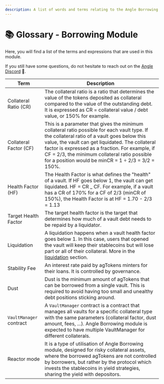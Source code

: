 ```yaml
---
description: A list of words and terms relating to the Angle Borrowing Module
---
```


# 📚 Glossary - Borrowing Module

Here, you will find a list of the terms and expressions that are used in this module.

If you still have some questions, do not hesitate to reach out on the [Angle Discord](https://discord.gg/67WSSZqBG6) 📐.

| Term                    | Description                                                                                                                                                                                                                                                                                                                                                |
| ----------------------- | ---------------------------------------------------------------------------------------------------------------------------------------------------------------------------------------------------------------------------------------------------------------------------------------------------------------------------------------------------------- |
| Collateral Ratio (CR)   | The collateral ratio is a ratio that determines the value of the tokens deposited as collateral compared to the value of the outstanding debt. It is expressed as CR = collateral value / debt value, or 150% for example.                                                                                                                                 |
| Collateral Factor (CF)  | This is a parameter that gives the minimum collateral ratio possible for each vault type. If the collateral ratio of a vault goes below this value, the vault can get liquidated. The collateral factor is expressed as a fraction. For example, if CF = 2/3, the minimum collateral ratio possible for a position would be minCR = 1 ÷ 2/3 = 3/2 = 150\%. |
| Health Factor (HF)      | The Health Factor is what defines the "health" of a vault. If HF goes below 1, the vault can get liquidated. HF = CR \_ CF. For example, if a vault has a CR of 170% for a CF of 2/3 (minCR of 150%), the Health Factor is at HF = 1.70 - 2/3 = 1.13                                                                                                       |
| Target Health Factor    | The target health factor is the target that determines how much of a vault debt needs to be repaid by a liquidator.                                                                                                                                                                                                                                        |
| Liquidation             | A liquidation happens when a vault health factor goes below 1. In this case, users that opened the vault will keep their stablecoins but will lose part or all of their collateral. More in the [liquidation](/borrowing-module/vaults/liquidations.md) section.                                                                                           |
| Stability Fee           | An interest rate paid by agTokens minters for their loans. It is controlled by governance.                                                                                                                                                                                                                                                                 |
| Dust                    | Dust is the minimum amount of agTokens that can be borrowed from a single vault. This is required to avoid having too small and unealthy debt positions sticking around.                                                                                                                                                                                   |
| `VaultManager` contract | A `VaultManager` contract is a contract that manages all vaults for a specific collateral type with the same parameters (collateral factor, dust amount, fees, ...). Angle Borrowing module is expected to have multiple VaultManager for different collaterals.                                                                                           |
| Reactor mode            | It is a type of utilisation of Angle Borrowing module, designed for risky collateral assets, where the borrowed agTokens are not controlled by borrowers, but rather by the protocol which invests the stablecoins in yield strategies, sharing the yield with depositors.                                                                                 |
